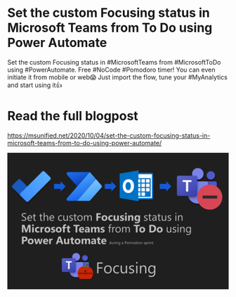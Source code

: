 # Set the custom Focusing status in Microsoft Teams from To Do using Power Automate

Set the custom Focusing status in #MicrosoftTeams from #MicrosoftToDo using #PowerAutomate. Free #NoCode #Pomodoro timer! You can even initiate it from mobile or web😱
Just import the flow, tune your #MyAnalytics and start using it👍

# Read the full blogpost
https://msunified.net/2020/10/04/set-the-custom-focusing-status-in-microsoft-teams-from-to-do-using-power-automate/

![Picture](https://github.com/StaleHansen/Public/blob/master/UniversalPomodorFocusTime/ToDoToTeamsStatus.png)
     
